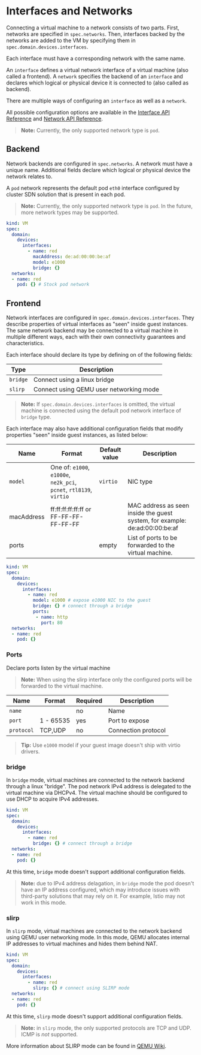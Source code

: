 # Interfaces and Networks

Connecting a virtual machine to a network consists of two parts. First,
networks are specified in `spec.networks`. Then, interfaces backed by the
networks are added to the VM by specifying them in
`spec.domain.devices.interfaces`.

Each interface must have a corresponding network with the same name.

An `interface` defines a virtual network interface of a virtual machine (also
called a frontend). A `network` specifies the backend of an `interface` and
declares which logical or physical device it is connected to (also called as
backend).

There are multiple ways of configuring an `interface` as well as a `network`.

All possible configuration options are available in the
[Interface API Reference](https://kubevirt.io/api-reference/master/definitions.html#_v1_interface)
and [Network API Reference](https://kubevirt.io/api-reference/master/definitions.html#_v1_network).

> **Note:** Currently, the only supported network type is `pod`.

## Backend

Network backends are configured in `spec.networks`. A network must have a
unique name. Additional fields declare which logical or physical device the
network relates to.

A `pod` network represents the default pod `eth0` interface configured by
cluster SDN solution that is present in each pod.

> **Note:** Currently, the only supported network type is `pod`. In the future,
> more network types may be supported.

```yaml
kind: VM
spec:
  domain:
    devices:
      interfaces:
        - name: red
          macAddress: de:ad:00:00:be:af
          model: e1000
          bridge: {}
  networks:
  - name: red
    pod: {} # Stock pod network
```

## Frontend

Network interfaces are configured in `spec.domain.devices.interfaces`. They
describe properties of virtual interfaces as "seen" inside guest instances. The
same network backend may be connected to a virtual machine in multiple
different ways, each with their own connectivity guarantees and
characteristics.

Each interface should declare its type by defining on of the following fields:

| Type | Description |
|--|--|
| `bridge` | Connect using a linux bridge |
| `slirp` | Connect using QEMU user networking mode |

> **Note:** If `spec.domain.devices.interfaces` is omitted, the virtual machine
> is connected using the default pod network interface of `bridge` type.

Each interface may also have additional configuration fields that modify
properties "seen" inside guest instances, as listed below:

| Name | Format | Default value | Description |
|--|--|--|--|
| `model` | One of: `e1000`, `e1000e`, `ne2k_pci`, `pcnet`, `rtl8139`, `virtio` | `virtio` | NIC type |
| macAddress | ff:ff:ff:ff:ff:ff or FF-FF-FF-FF-FF-FF | | MAC address as seen inside the guest system, for example: de:ad:00:00:be:af |
| ports ||empty| List of ports to be forwarded to the virtual machine. |

```yaml
kind: VM
spec:
  domain:
    devices:
      interfaces:
        - name: red
          model: e1000 # expose e1000 NIC to the guest
          bridge: {} # connect through a bridge
          ports:
           - name: http
             port: 80
  networks:
  - name: red
    pod: {}
```

### Ports

Declare ports listen by the virtual machine

> **Note:** When using the slirp interface only the configured ports will be forwarded to the virtual machine.

| Name | Format | Required | Description|
|--|--|--|--|
| `name` | | no | Name|
| `port` | 1 - 65535| yes | Port to expose|
| `protocol` | TCP,UDP| no | Connection protocol|

> **Tip:** Use `e1000` model if your guest image doesn't ship with virtio
> drivers.

### bridge

In `bridge` mode, virtual machines are connected to the network backend through
a linux "bridge". The pod network IPv4 address is delegated to the virtual
machine via DHCPv4. The virtual machine should be configured to use DHCP to
acquire IPv4 addresses.

```yaml
kind: VM
spec:
  domain:
    devices:
      interfaces:
        - name: red
          bridge: {} # connect through a bridge
  networks:
  - name: red
    pod: {}
```

At this time, `bridge` mode doesn't support additional configuration
fields.

> **Note:** due to IPv4 address delagation, in `bridge` mode the pod doesn't
> have an IP address configured, which may introduce issues with third-party
> solutions that may rely on it. For example, Istio may not work in this mode.

### slirp

In `slirp` mode, virtual machines are connected to the network backend using
QEMU user networking mode. In this mode, QEMU allocates internal IP addresses
to virtual machines and hides them behind NAT.

```yaml
kind: VM
spec:
  domain:
    devices:
      interfaces:
        - name: red
          slirp: {} # connect using SLIRP mode
  networks:
  - name: red
    pod: {}
```

At this time, `slirp` mode doesn't support additional configuration fields.

> **Note:** in `slirp` mode, the only supported protocols are TCP and UDP. ICMP
> is *not* supported.

More information about SLIRP mode can be found in
[QEMU Wiki](https://wiki.qemu.org/Documentation/Networking#User_Networking_.28SLIRP.29).
